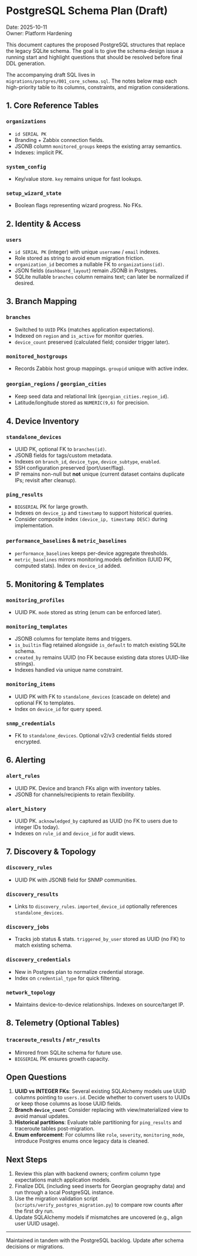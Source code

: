# PostgreSQL Schema Plan (Draft)

Date: 2025-10-11  
Owner: Platform Hardening

This document captures the proposed PostgreSQL structures that replace the legacy SQLite schema. The goal is to give the schema-design issue a running start and highlight questions that should be resolved before final DDL generation.

The accompanying draft SQL lives in `migrations/postgres/001_core_schema.sql`. The notes below map each high-priority table to its columns, constraints, and migration considerations.

## 1. Core Reference Tables

### `organizations`
- `id SERIAL PK`
- Branding + Zabbix connection fields.
- JSONB column `monitored_groups` keeps the existing array semantics.
- Indexes: implicit PK.

### `system_config`
- Key/value store. `key` remains unique for fast lookups.

### `setup_wizard_state`
- Boolean flags representing wizard progress. No FKs.

## 2. Identity & Access

### `users`
- `id SERIAL PK` (integer) with unique `username` / `email` indexes.
- Role stored as string to avoid enum migration friction.
- `organization_id` becomes a nullable FK to `organizations(id)`.
- JSON fields (`dashboard_layout`) remain JSONB in Postgres.
- SQLite nullable `branches` column remains text; can later be normalized if desired.

## 3. Branch Mapping

### `branches`
- Switched to `UUID` PKs (matches application expectations).
- Indexed on `region` and `is_active` for monitor queries.
- `device_count` preserved (calculated field; consider trigger later).

### `monitored_hostgroups`
- Records Zabbix host group mappings. `groupid` unique with active index.

### `georgian_regions` / `georgian_cities`
- Keep seed data and relational link (`georgian_cities.region_id`).
- Latitude/longitude stored as `NUMERIC(9,6)` for precision.

## 4. Device Inventory

### `standalone_devices`
- UUID PK, optional FK to `branches(id)`.
- JSONB fields for tags/custom metadata.
- Indexes on `branch_id`, `device_type`, `device_subtype`, `enabled`.
- SSH configuration preserved (port/user/flag).
- IP remains non-null but **not** unique (current dataset contains duplicate IPs; revisit after cleanup).

### `ping_results`
- `BIGSERIAL` PK for large growth.
- Indexes on `device_ip` and `timestamp` to support historical queries.
- Consider composite index `(device_ip, timestamp DESC)` during implementation.

### `performance_baselines` & `metric_baselines`
- `performance_baselines` keeps per-device aggregate thresholds.
- `metric_baselines` mirrors monitoring.models definition (UUID PK, computed stats). Index on `device_id` added.

## 5. Monitoring & Templates

### `monitoring_profiles`
- UUID PK. `mode` stored as string (enum can be enforced later).

### `monitoring_templates`
- JSONB columns for template items and triggers.
- `is_builtin` flag retained alongside `is_default` to match existing SQLite schema.
- `created_by` remains UUID (no FK because existing data stores UUID-like strings).
- Indexes handled via unique name constraint.

### `monitoring_items`
- UUID PK with FK to `standalone_devices` (cascade on delete) and optional FK to templates.
- Index on `device_id` for query speed.

### `snmp_credentials`
- FK to `standalone_devices`. Optional v2/v3 credential fields stored encrypted.

## 6. Alerting

### `alert_rules`
- UUID PK. Device and branch FKs align with inventory tables.
- JSONB for channels/recipients to retain flexibility.

### `alert_history`
- UUID PK. `acknowledged_by` captured as UUID (no FK to users due to integer IDs today).
- Indexes on `rule_id` and `device_id` for audit views.

## 7. Discovery & Topology

### `discovery_rules`
- UUID PK with JSONB field for SNMP communities.

### `discovery_results`
- Links to `discovery_rules`. `imported_device_id` optionally references `standalone_devices`.

### `discovery_jobs`
- Tracks job status & stats. `triggered_by_user` stored as UUID (no FK) to match existing schema.

### `discovery_credentials`
- New in Postgres plan to normalize credential storage.
- Index on `credential_type` for quick filtering.

### `network_topology`
- Maintains device-to-device relationships. Indexes on source/target IP.

## 8. Telemetry (Optional Tables)

### `traceroute_results` / `mtr_results`
- Mirrored from SQLite schema for future use.
- `BIGSERIAL` PK ensures growth capacity.

## Open Questions
1. **UUID vs INTEGER FKs**: Several existing SQLAlchemy models use UUID columns pointing to `users.id`. Decide whether to convert users to UUIDs or keep those columns as loose UUID fields.
2. **Branch `device_count`**: Consider replacing with view/materialized view to avoid manual updates.
3. **Historical partitions**: Evaluate table partitioning for `ping_results` and traceroute tables post-migration.
4. **Enum enforcement**: For columns like `role`, `severity`, `monitoring_mode`, introduce Postgres enums once legacy data is cleaned.

## Next Steps
1. Review this plan with backend owners; confirm column type expectations match application models.
2. Finalize DDL (including seed inserts for Georgian geography data) and run through a local PostgreSQL instance.
3. Use the migration validation script (`scripts/verify_postgres_migration.py`) to compare row counts after the first dry run.
4. Update SQLAlchemy models if mismatches are uncovered (e.g., align user UUID usage).

---

Maintained in tandem with the PostgreSQL backlog. Update after schema decisions or migrations.

